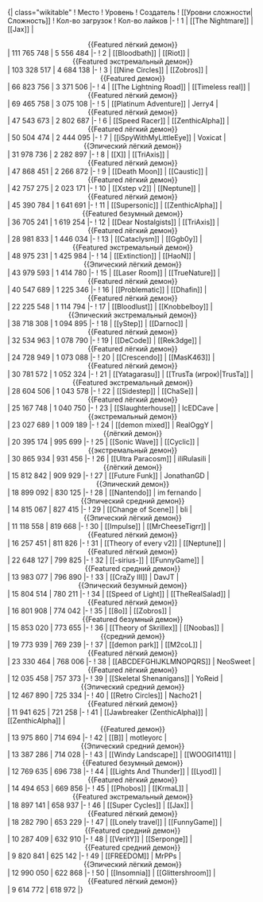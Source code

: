 {| class="wikitable"
! Место
! Уровень
! Создатель
! [[Уровни сложности|Сложность]]
! Кол-во загрузок
! Кол-во лайков
|-
! 1
| [[The Nightmare]]
| [[Jax]]
| <center>{{Featured лёгкий демон}}</center>
| 111 765 748
| 5 556 484
|-
! 2
| [[Bloodbath]]
| [[Riot]]
| <center>{{Featured экстремальный демон}}</center>
| 103 328 517
| 4 684 138
|-
! 3
| [[Nine Circles]]
| [[Zobros]]
| <center>{{Featured демон}}</center>
| 66 823 756
| 3 371 506
|-
! 4
| [[The Lightning Road]]
| [[Timeless real]]
| <center>{{Featured лёгкий демон}}</center>
| 69 465 758
| 3 075 108
|-
! 5
| [[Platinum Adventure]]
| Jerry4
| <center>{{Featured лёгкий демон}}</center>
| 47 543 673
| 2 802 687
|-
! 6
| [[Speed Racer]]
| [[ZenthicAlpha]]
| <center>{{Featured лёгкий демон}}</center>
| 50 504 474
| 2 444 095
|-
! 7
| [[iSpyWithMyLittleEye]]
| Voxicat
| <center>{{Эпический лёгкий демон}}</center>
| 31 978 736
| 2 282 897
|-
! 8
| [[X]]
| [[TriAxis]]
| <center>{{Featured лёгкий демон}}</center>
| 47 868 451
| 2 266 872
|-
! 9
| [[Death Moon]]
| [[Caustic]]
| <center>{{Featured лёгкий демон}}</center>
| 42 757 275
| 2 023 171
|-
! 10
| [[Xstep v2]]
| [[Neptune]]
| <center>{{Featured лёгкий демон}}</center>
| 45 390 784
| 1 641 691
|-
! 11
| [[Supersonic]]
| [[ZenthicAlpha]]
| <center>{{Featured безумный демон}}</center>
| 36 705 241
| 1 619 254
|-
! 12
| [[Dear Nostalgists]]
| [[TriAxis]]
| <center>{{Featured лёгкий демон}}</center>
| 28 981 833
| 1 446 034
|-
! 13
| [[Cataclysm]]
| [[Ggb0y]]
| <center>{{Featured экстремальный демон}}</center>
| 48 975 231
| 1 425 984
|-
! 14
| [[Extinction]]
| [[HaoN]]
| <center>{{Эпический лёгкий демон}}</center>
| 43 979 593
| 1 414 780
|-
! 15
| [[Laser Room]]
| [[TrueNature]]
| <center>{{Featured лёгкий демон}}</center>
| 40 547 689
| 1 225 346
|-
! 16
| [[Problematic]]
| [[Dhafin]]
| <center>{{Featured лёгкий демон}}</center>
| 22 225 548
| 1 114 794
|-
! 17
| [[Bloodlust]]
| [[Knobbelboy]]
| <center>{{Эпический экстремальный демон}}</center>
| 38 718 308
| 1 094 895
|-
! 18
| [[yStep]]
| [[Darnoc]]
| <center>{{Featured лёгкий демон}}</center>
| 32 534 963
| 1 078 790
|-
! 19
| [[DeCode]]
| [[Rek3dge]]
| <center>{{Featured лёгкий демон}}</center>
| 24 728 949
| 1 073 088
|-
! 20
| [[Crescendo]]
| [[MasK463]]
| <center>{{Featured лёгкий демон}}</center>
| 30 781 572
| 1 052 324
|-
! 21
| [[Yatagarasu]]
| [[TrusTa (игрок)|TrusTa]]
| <center>{{Featured экстремальный демон}}</center>
| 28 604 506
| 1 043 578
|-
! 22
| [[Sidestep]]
| [[ChaSe]]
| <center>{{Featured лёгкий демон}}</center>
| 25 167 748
| 1 040 750
|-
! 23
| [[Slaughterhouse]]
| IcEDCave
| <center>{{экстремальный демон}}</center>
| 23 027 689
| 1 009 189
|-
! 24
| [[demon mixed]]
| RealOggY
| <center>{{лёгкий демон}}</center>
| 20 395 174
| 995 699
|-
! 25
| [[Sonic Wave]]
| [[Cyclic]]
| <center>{{экстремальный демон}}</center>
| 30 865 934
| 931 456
|-
! 26
| [[Ultra Paracosm]]
| iIiRulasiIi
| <center>{{лёгкий демон}}</center>
| 15 812 842
| 909 929
|-
! 27
| [[Future Funk]]
| JonathanGD
| <center>{{Эпический демон}}</center>
| 18 899 092
| 830 125
|-
! 28
| [[Nantendo]]
| im fernando
| <center>{{Эпический средний демон}}</center>
| 14 815 067
| 827 415
|-
! 29
| [[Change of Scene]]
| bli
| <center>{{Эпический лёгкий демон}}</center>
| 11 118 558
| 819 668
|-
! 30
| [[Impulse]]
| [[MrCheeseTigrr]]
| <center>{{Featured лёгкий демон}}</center>
| 16 257 451
| 811 826
|-
! 31
| [[Theory of every v2]]
| [[Neptune]]
| <center>{{Featured лёгкий демон}}</center>
| 22 648 127
| 799 825
|-
! 32
| [[-sirius-]]
| [[FunnyGame]]
| <center>{{Featured средний демон}}</center>
| 13 983 077
| 796 890
|-
! 33
| [[CraZy III]]
| DavJT
| <center>{{Эпический безумный демон}}</center>
| 15 804 514
| 780 211
|-
! 34
| [[Speed of Light]]
| [[TheRealSalad]]
| <center>{{Featured лёгкий демон}}</center>
| 16 801 908
| 774 042
|-
! 35
| [[8o]]
| [[Zobros]]
| <center>{{Featured безумный демон}}</center>
| 15 853 020
| 773 655
|-
! 36
| [[Theory of Skrillex]]
| [[Noobas]]
| <center>{{средний демон}}</center>
| 19 773 939
| 769 239
|-
! 37
| [[demon park]]
| [[M2coL]]
| <center>{{Featured лёгкий демон}}</center>
| 23 330 464
| 768 006
|-
! 38
| [[ABCDEFGHIJKLMNOPQRS]]
| NeoSweet
| <center>{{Featured лёгкий демон}}</center>
| 12 035 458
| 757 373
|-
! 39
| [[Skeletal Shenanigans]]
| YoReid
| <center>{{Эпический средний демон}}</center>
| 12 467 890
| 725 334
|-
! 40
| [[Retro Circles]]
| Nacho21
| <center>{{Featured лёгкий демон}}</center>
| 11 941 625
| 721 258
|-
! 41
| [[Jawbreaker (ZenthicAlpha)]]
| [[ZenthicAlpha]]
| <center>{{Featured демон}}</center>
| 13 975 860
| 714 694
|-
! 42
| [[B]]
| motleyorc
| <center>{{Эпический средний демон}}</center>
| 13 387 286
| 714 028
|-
! 43
| [[Windy Landscape]]
| [[WOOGI1411]]
| <center>{{Featured безумный демон}}</center>
| 12 769 635
| 696 738
|-
! 44
| [[Lights And Thunder]]
| [[Lyod]]
| <center>{{Featured лёгкий демон}}</center>
| 14 494 653
| 669 856
|-
! 45
| [[Phobos]]
| [[KrmaL]]
| <center>{{Featured экстремальный демон}}</center>
| 18 897 141
| 658 937
|-
! 46
| [[Super Cycles]]
| [[Jax]]
| <center>{{Featured лёгкий демон}}</center>
| 18 282 790
| 653 229
|-
! 47
| [[Lonely travel]]
| [[FunnyGame]]
| <center>{{Featured средний демон}}</center>
| 10 287 409
| 632 910
|-
! 48
| [[VeritY]]
| [[Serponge]]
| <center>{{Featured средний демон}}</center>
| 9 820 841
| 625 142
|-
! 49
| [[FREEDOM]]
| MrPPs
| <center>{{Эпический лёгкий демон}}</center>
| 12 990 050
| 622 868
|-
! 50
| [[Insomnia]]
| [[Glittershroom]]
| <center>{{Featured лёгкий демон}}</center>
| 9 614 772
| 618 972
|}